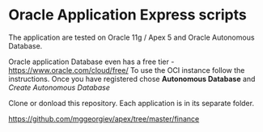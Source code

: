 # Oracle Application Express scripts

The application are tested on Oracle 11g / Apex 5 and Oracle Autonomous Database.

Oracle application Database even has a free tier - https://www.oracle.com/cloud/free/
To use the OCI instance follow the instructions.
Once you have registered chose <b>Autonomous Database</b> and <i>Create Autonomous Database</i>

Clone or donload this repository. Each application is in its separate folder.

https://github.com/mggeorgiev/apex/tree/master/finance
